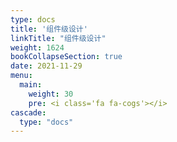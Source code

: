 ```yaml
---
type: docs
title: '组件级设计'
linkTitle: "组件级设计"
weight: 1624
bookCollapseSection: true
date: 2021-11-29
menu:
  main:
    weight: 30
    pre: <i class='fa fa-cogs'></i>
cascade:
  type: "docs"
---
```

